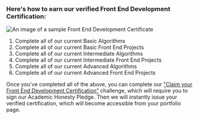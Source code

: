 ### Here's how to earn our verified Front End Development Certification:

![An image of a sample Front End Development Certificate](http://i.imgur.com/UrU2ki8.png)

1. Complete all of our current Basic Algorithms
2. Complete all of our current Basic Front End Projects
3. Complete all of our current Intermediate Algorithms
4. Complete all of our current Intermediate Front End Projects
5. Complete all of our current Advanced Algorithms
6. Complete all of our current Advanced Front End Projects

Once you've completed all of the above, you can complete our ["Claim your Front End Development Certification"](http://www.freecodecamp.com/challenges/claim-your-front-end-development-certificate) challenge, which will require you to sign our Academic Honesty Pledge. Then we will instantly issue your verified certification, which will become accessible from your portfolio page.
